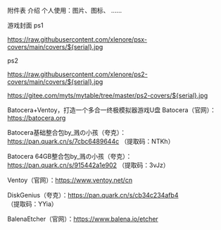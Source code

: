 附件表
介绍
个人使用：图片、图标、 ......

游戏封面
ps1

https://raw.githubusercontent.com/xlenore/psx-covers/main/covers/${serial}.jpg

ps2

https://raw.githubusercontent.com/xlenore/ps2-covers/main/covers/${serial}.jpg

https://gitee.com/myts/mytable/tree/master/ps2-covers/${serial}.jpg

Batocera+Ventoy，打造一个多合一终极模拟器游戏U盘
Batocera（官网）：https://batocera.org

Batocera基础整合包by_溅の小孩（夸克）：https://pan.quark.cn/s/7cbc6489644c （提取码：NTKh）

Batocera 64GB整合包by_溅の小孩（夸克）：https://pan.quark.cn/s/915442a1e902 （提取码：3vJz）

Ventoy（官网）：https://www.ventoy.net/cn

DiskGenius（夸克）：https://pan.quark.cn/s/cb34c234afb4 （提取码：YYia）

BalenaEtcher（官网）：https://www.balena.io/etcher
